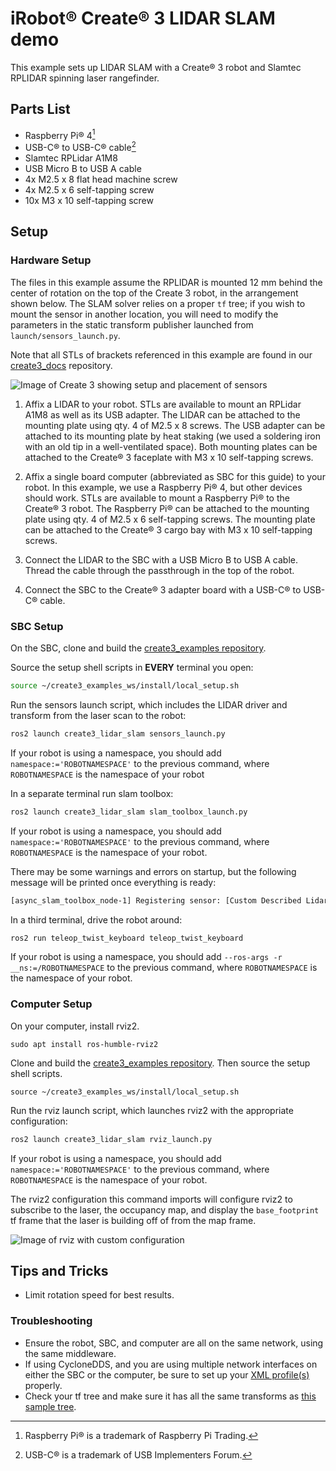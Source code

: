 # iRobot® Create® 3 LIDAR SLAM demo

This example sets up LIDAR SLAM with a Create® 3 robot and Slamtec RPLIDAR spinning laser rangefinder.

## Parts List

* Raspberry Pi® 4[^1]
* USB-C® to USB-C® cable[^2]
* Slamtec RPLidar A1M8
* USB Micro B to USB A cable
* 4x M2.5 x 8 flat head machine screw
* 4x M2.5 x 6 self-tapping screw
* 10x M3 x 10 self-tapping screw

## Setup

### Hardware Setup

The files in this example assume the RPLIDAR is mounted 12 mm behind the center of rotation on the top of the Create 3 robot, in the arrangement shown below.
The SLAM solver relies on a proper `tf` tree; if you wish to mount the sensor in another location, you will need to modify the parameters in the static transform publisher launched from `launch/sensors_launch.py`.

Note that all STLs of brackets referenced in this example are found in our [create3_docs](https://github.com/iRobotEducation/create3_docs/tree/main/docs/hw/data/brackets) repository.

![Image of Create 3 showing setup and placement of sensors](https://iroboteducation.github.io/create3_docs/examples/data/create3_lidar_top.jpg)

1. Affix a LIDAR to your robot.
   STLs are available to mount an RPLidar A1M8 as well as its USB adapter.
   The LIDAR can be attached to the mounting plate using qty. 4 of M2.5 x 8 screws.
   The USB adapter can be attached to its mounting plate by heat staking (we used a soldering iron with an old tip in a well-ventilated space).
   Both mounting plates can be attached to the Create® 3 faceplate with M3 x 10 self-tapping screws.

1. Affix a single board computer (abbreviated as SBC for this guide) to your robot.
   In this example, we use a Raspberry Pi® 4, but other devices should work.
   STLs are available to mount a Raspberry Pi® to the Create® 3 robot.
   The Raspberry Pi® can be attached to the mounting plate using qty. 4 of M2.5 x 6 self-tapping screws.
   The mounting plate can be attached to the Create® 3 cargo bay with M3 x 10 self-tapping screws.

1. Connect the LIDAR to the SBC with a USB Micro B to USB A cable.
   Thread the cable through the passthrough in the top of the robot.

1. Connect the SBC to the Create® 3 adapter board with a USB-C® to USB-C® cable.

### SBC Setup

On the SBC, clone and build the [create3_examples repository](https://github.com/iRobotEducation/create3_examples). 

Source the setup shell scripts in **EVERY** terminal you open:

```bash
source ~/create3_examples_ws/install/local_setup.sh 
```

Run the sensors launch script, which includes the LIDAR driver and transform from the laser scan to the robot:

```bash
ros2 launch create3_lidar_slam sensors_launch.py
```
If your robot is using a namespace, you should add `namespace:='ROBOTNAMESPACE'` to the previous command, where `ROBOTNAMESPACE` is the namespace of your robot

In a separate terminal run slam toolbox:

```bash
ros2 launch create3_lidar_slam slam_toolbox_launch.py
```
If your robot is using a namespace, you should add `namespace:='ROBOTNAMESPACE'` to the previous command, where `ROBOTNAMESPACE` is the namespace of your robot.

There may be some warnings and errors on startup, but the following message will be printed once everything is ready:

```bash
[async_slam_toolbox_node-1] Registering sensor: [Custom Described Lidar]
```

In a third terminal, drive the robot around:

```bash
ros2 run teleop_twist_keyboard teleop_twist_keyboard
```
If your robot is using a namespace, you should add `--ros-args -r __ns:=/ROBOTNAMESPACE` to the previous command, where `ROBOTNAMESPACE` is the namespace of your robot.

### Computer Setup
On your computer, install rviz2.

```
sudo apt install ros-humble-rviz2
```

Clone and build the [create3_examples repository](https://github.com/iRobotEducation/create3_examples). 
Then source the setup shell scripts.

```
source ~/create3_examples_ws/install/local_setup.sh
```


Run the rviz launch script, which launches rviz2 with the appropriate configuration:

```bash
ros2 launch create3_lidar_slam rviz_launch.py
```
If your robot is using a namespace, you should add `namespace:='ROBOTNAMESPACE'` to the previous command, where `ROBOTNAMESPACE` is the namespace of your robot.

The rviz2 configuration this command imports will configure rviz2 to subscribe to the laser, the occupancy map, and display the `base_footprint` tf frame that the laser is building off of from the map frame.

![Image of rviz with custom configuration](https://iroboteducation.github.io/create3_docs/examples/data/create3_lidar_rviz.png)




## Tips and Tricks

* Limit rotation speed for best results.


### Troubleshooting

* Ensure the robot, SBC, and computer are all on the same network, using the same middleware.
* If using CycloneDDS, and you are using multiple network interfaces on either the SBC or the computer, be sure to set up your [XML profile(s)](https://iroboteducation.github.io/create3_docs/setup/xml-config/) properly.
* Check your tf tree and make sure it has all the same transforms as [this sample tree](TF_Tree.pdf).

[^1]: Raspberry Pi® is a trademark of Raspberry Pi Trading.
[^2]: USB-C® is a trademark of USB Implementers Forum.
[^3]: All other trademarks mentioned are the property of their respective owners.
